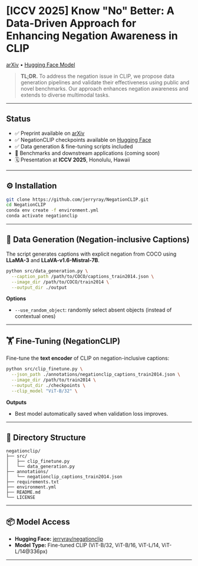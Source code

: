 # [ICCV 2025] Know "No" Better: A Data-Driven Approach for Enhancing Negation Awareness in CLIP
[arXiv](https://arxiv.org/abs/2501.10913) • [Hugging Face Model](https://huggingface.co/jerryray/negationclip)

> **TL;DR.** To address the negation issue in CLIP, we propose data generation pipelines and validate their effectiveness using public and novel benchmarks. Our approach enhances negation awareness and extends to diverse multimodal tasks.

---

## Status
- ✅ Preprint available on [arXiv](https://arxiv.org/abs/2501.10913)  
- ✅ NegationCLIP checkpoints available on [Hugging Face](https://huggingface.co/jerryray/negationclip)  
- ✅ Data generation & fine-tuning scripts included  
- 🚧 Benchmarks and downstream applications (coming soon)  
- 🗓️ Presentation at **ICCV 2025**, Honolulu, Hawaii  

---

## ⚙️ Installation

```bash
git clone https://github.com/jerryray/NegationCLIP.git
cd NegationCLIP
conda env create -f environment.yml
conda activate negationclip
```

---

## 🧠 Data Generation (Negation-inclusive Captions)

The script generates captions with explicit negation from COCO using **LLaMA-3** and **LLaVA-v1.6-Mistral-7B**.

```bash
python src/data_generation.py \
  --caption_path /path/to/COCO/captions_train2014.json \
  --image_dir /path/to/COCO/train2014 \
  --output_dir ./output
```

**Options**  
- `--use_random_object`: randomly select absent objects (instead of contextual ones)  

---

## 🏋️ Fine-Tuning (NegationCLIP)

Fine-tune the **text encoder** of CLIP on negation-inclusive captions:

```bash
python src/clip_finetune.py \
  --json_path ./annotations/negationclip_captions_train2014.json \
  --image_dir /path/to/train2014 \
  --output_dir ./checkpoints \
  --clip_model "ViT-B/32" \
```

**Outputs**  
- Best model automatically saved when validation loss improves.

---

## 🧱 Directory Structure

```
negationclip/
├── src/
│   ├── clip_finetune.py
│   └── data_generation.py
├── annotations/
│   └── negationclip_captions_train2014.json
├── requirements.txt
├── environment.yml
├── README.md
└── LICENSE
```

---

## 📦 Model Access

- **Hugging Face:** [jerryray/negationclip](https://huggingface.co/jerryray/negationclip)  
- **Model Type:** Fine-tuned CLIP (ViT-B/32, ViT-B/16, ViT-L/14, ViT-L/14@336px)  

---